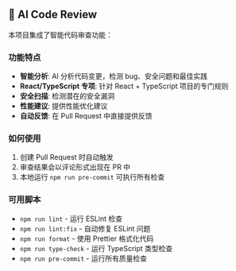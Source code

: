 ## 🤖 AI Code Review

本项目集成了智能代码审查功能：

### 功能特点
- **智能分析**: AI 分析代码变更，检测 bug、安全问题和最佳实践
- **React/TypeScript 专项**: 针对 React + TypeScript 项目的专门规则
- **安全扫描**: 检测潜在的安全漏洞
- **性能建议**: 提供性能优化建议
- **自动反馈**: 在 Pull Request 中直接提供反馈

### 如何使用
1. 创建 Pull Request 时自动触发
2. 审查结果会以评论形式出现在 PR 中
3. 本地运行 `npm run pre-commit` 可执行所有检查

### 可用脚本
- `npm run lint` - 运行 ESLint 检查
- `npm run lint:fix` - 自动修复 ESLint 问题
- `npm run format` - 使用 Prettier 格式化代码
- `npm run type-check` - 运行 TypeScript 类型检查
- `npm run pre-commit` - 运行所有质量检查